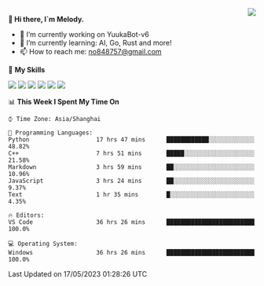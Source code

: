 <a href="#">
  <img align="right" src="https://github-readme-stats.vercel.app/api?username=melodyyuuka&count_private=true&show_icons=true" />
</a>

**👋 Hi there, I`m Melody.**

- 🔭 I’m currently working on YuukaBot-v6
- 🌱 I’m currently learning: AI, Go, Rust and more!
- 📫 How to reach me: no848757@gmail.com

🌟 **My Skills** 

![](https://img.shields.io/badge/-Python-3e74a2?style=flat-square&logo=Python&logoColor=fff)
![](https://img.shields.io/badge/-Java-007396?style=flat-square&logo=OpenJDK&logoColor=fff)
![](https://img.shields.io/badge/-Node.js-339933?style=flat-square&logo=Node.js&logoColor=fff)
![](https://img.shields.io/badge/-Git-f05032?style=flat-square&logo=git&logoColor=fff)
![](https://img.shields.io/badge/-PostgreSQL-4169e1?style=flat-square&logo=PostgreSQL&logoColor=fff)
![](https://img.shields.io/badge/-VSCode-007acc?style=flat-square&logo=Visual-Studio-Code&logoColor=fff)


<!--START_SECTION:waka-->
📊 **This Week I Spent My Time On** 

```text
⌚︎ Time Zone: Asia/Shanghai

💬 Programming Languages: 
Python                   17 hrs 47 mins      ████████████░░░░░░░░░░░░░   48.82% 
C++                      7 hrs 51 mins       █████░░░░░░░░░░░░░░░░░░░░   21.58% 
Markdown                 3 hrs 59 mins       ██░░░░░░░░░░░░░░░░░░░░░░░   10.96% 
JavaScript               3 hrs 24 mins       ██░░░░░░░░░░░░░░░░░░░░░░░   9.37% 
Text                     1 hr 35 mins        █░░░░░░░░░░░░░░░░░░░░░░░░   4.35%

🔥 Editors: 
VS Code                  36 hrs 26 mins      █████████████████████████   100.0%

💻 Operating System: 
Windows                  36 hrs 26 mins      █████████████████████████   100.0%

```


 Last Updated on 17/05/2023 01:28:26 UTC
<!--END_SECTION:waka-->
